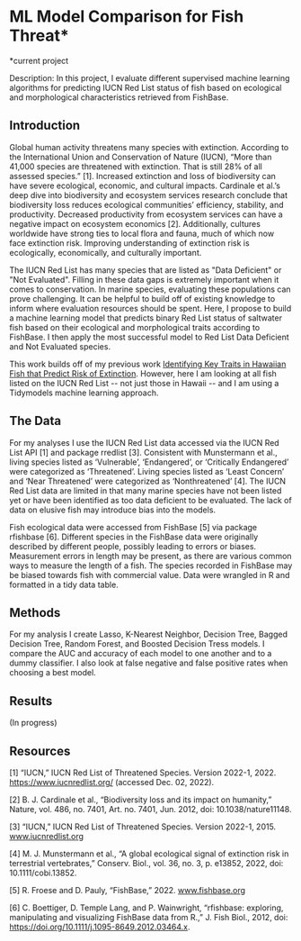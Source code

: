 # ML Model Comparison for Fish Threat*
*current project

Description: In this project, I evaluate different supervised machine learning algorithms for predicting IUCN Red List status of fish based on ecological and morphological characteristics retrieved from FishBase.

## Introduction

Global human activity threatens many species with extinction. According to the International Union and Conservation of Nature (IUCN), “More than 41,000 species are threatened with extinction. That is still 28% of all assessed species.” [1]. Increased extinction and loss of biodiversity can have severe ecological, economic, and cultural impacts. Cardinale et al.’s deep dive into biodiversity and ecosystem services research conclude that biodiversity loss reduces ecological communities’ efficiency, stability, and productivity. Decreased productivity from ecosystem services can have a negative impact on ecosystem economics [2]. Additionally, cultures worldwide have strong ties to local flora and fauna, much of which now face extinction risk. Improving understanding of extinction risk is ecologically, economically, and culturally important.

The IUCN Red List has many species that are listed as "Data Deficient" or "Not Evaluated". Filling in these data gaps is extremely important when it comes to conservation. In marine species, evaluating these populations can prove challenging. It can be helpful to build off of existing knowledge to inform where evaluation resources should be spent. Here, I propose to build a machine learning model that predicts binary Red List status of saltwater fish based on their ecological and morphological traits according to FishBase. I then apply the most successful model to Red List Data Deficient and Not Evaluated species. 

This work builds off of my previous work [Identifying Key Traits in Hawaiian Fish that Predict Risk of Extinction](https://elkewind.github.io/posts/2022-12-02-hawaiian-fish-analysis/). However, here I am looking at all fish listed on the IUCN Red List -- not just those in Hawaii -- and I am using a Tidymodels machine learning approach.

## The Data

For my analyses I use the IUCN Red List data accessed via the IUCN Red List API [1] and package rredlist [3]. Consistent with Munstermann et al., living species listed as ‘Vulnerable’, ‘Endangered’, or ‘Critically Endangered’ were categorized as ‘Threatened’. Living species listed as ‘Least Concern’ and ‘Near Threatened’ were categorized as ‘Nonthreatened’ [4]. The IUCN Red List data are limited in that many marine species have not been listed yet or have been identified as too data deficient to be evaluated. The lack of data on elusive fish may introduce bias into the models.

Fish ecological data were accessed from FishBase [5] via package rfishbase [6]. Different species in the FishBase data were originally described by different people, possibly leading to errors or biases. Measurement errors in length may be present, as there are various common ways to measure the length of a fish. The species recorded in FishBase may be biased towards fish with commercial value. Data were wrangled in R and formatted in a tidy data table.

## Methods

For my analysis I create Lasso, K-Nearest Neighbor, Decision Tree, Bagged Decision Tree, Random Forest, and Boosted Decision Tress models. I compare the AUC and accuracy of each model to one another and to a dummy classifier. I also look at false negative and false positive rates when choosing a best model.

## Results 

(In progress)

## Resources
[1] “IUCN,” IUCN Red List of Threatened Species. Version 2022-1, 2022. https://www.iucnredlist.org/ (accessed Dec. 02, 2022).

[2] B. J. Cardinale et al., “Biodiversity loss and its impact on humanity,” Nature, vol. 486, no. 7401, Art. no. 7401, Jun. 2012, doi: 10.1038/nature11148. 

[3] “IUCN,” IUCN Red List of Threatened Species. Version 2022-1, 2015. www.iucnredlist.org

[4] M. J. Munstermann et al., “A global ecological signal of extinction risk in terrestrial vertebrates,” Conserv. Biol., vol. 36, no. 3, p. e13852, 2022, doi: 10.1111/cobi.13852.

[5] R. Froese and D. Pauly, “FishBase,” 2022. www.fishbase.org

[6] C. Boettiger, D. Temple Lang, and P. Wainwright, “rfishbase: exploring, manipulating and visualizing FishBase data from R.,” J. Fish Biol., 2012, doi: https://doi.org/10.1111/j.1095-8649.2012.03464.x.
